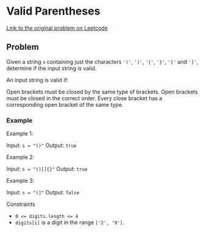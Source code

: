 # Valid Parentheses


[Link to the original problem on Leetcode](https://leetcode.com/problems/valid-parentheses/)

## Problem

Given a string `s` containing just the characters `'('`, `')'`, `'{'`, `'}'`, `'['` and `']'`, determine if the input string is valid.

An input string is valid if:

Open brackets must be closed by the same type of brackets.
Open brackets must be closed in the correct order.
Every close bracket has a corresponding open bracket of the same type.

### Example

Example 1:

Input: `s = "()"`
Output: `true`

Example 2:

Input: `s = "()[]{}"`
Output: `true`

Example 3:

Input: `s = "(]"`
Output: `false`



Constraints
- `0 <= digits.length <= 4`
- `digits[i]` is a digit in the range `['2', '9']`.